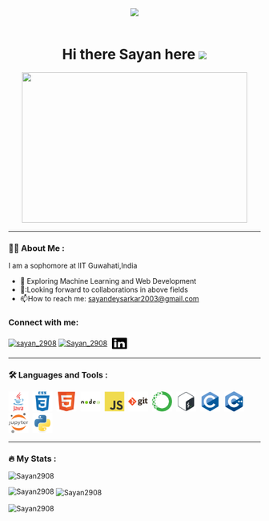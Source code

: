 <div id="header" align="center">
  <img src="https://media.giphy.com/media/M9gbBd9nbDrOTu1Mqx/giphy.gif" width="200"/>
</div>
<div id="badges" align="center">
  <img src="https://komarev.com/ghpvc/?username=Sayan2908&style=flat-square&color=blue" alt=""/>
</div>
<h1 align="center">
  Hi there Sayan here
  <img src="https://media.giphy.com/media/hvRJCLFzcasrR4ia7z/giphy.gif" width="30px"/>
</h1>
<div align="center">
  <img src="https://preview.redd.it/pqxvdkixuh261.png?width=960&crop=smart&auto=webp&s=e92decd1bc5d0308b7dfca6a11642138c12062b3" width="450" height="300"/>
</div>

---

### :woman_technologist: About Me :
I am a sophomore at IIT Guwahati,India
- :seedling: Exploring Machine Learning and Web Development
- 🌱:Looking forward to collaborations in above fields
- :mailbox:How to reach me: sayandeysarkar2003@gmail.com

<h3 align="left">Connect with me:</h3>
<p align="left">
<a href="https://www.instagram.com/sayan_2908/" target="blank"><img align="center" src="https://raw.githubusercontent.com/rahuldkjain/github-profile-readme-generator/master/src/images/icons/Social/instagram.svg" alt="sayan_2908" height="30" width="40" /></a>
<a href="https://codeforces.com/profile/Sayan_2908" target="blank"><img align="center" src="https://raw.githubusercontent.com/rahuldkjain/github-profile-readme-generator/master/src/images/icons/Social/codeforces.svg" alt="Sayan_2908" height="30" width="40" /></a>
<a href="https://codeforces.com/profile/dudecoder" target="blank"><img align="center" src="https://github.com/Automattic/social-logos/blob/trunk/sources/svg/linkedin.svg" alt="Sayan-Dey-Sarkar" height="30" width="40" /></a>
</p>

---

### :hammer_and_wrench: Languages and Tools :
<div>
  <img src="https://github.com/devicons/devicon/blob/master/icons/java/java-original-wordmark.svg" title="Java" alt="Java" width="40" height="40"/>&nbsp;
  <img src="https://github.com/devicons/devicon/blob/master/icons/css3/css3-plain-wordmark.svg"  title="CSS3" alt="CSS" width="40" height="40"/>&nbsp;
  <img src="https://github.com/devicons/devicon/blob/master/icons/html5/html5-original.svg" title="HTML5" alt="HTML" width="40" height="40"/>&nbsp;
  <img src="https://github.com/devicons/devicon/blob/master/icons/nodejs/nodejs-original-wordmark.svg" title="NodeJS" alt="NodeJS" width="40" height="40"/>&nbsp;
  <img src="https://github.com/devicons/devicon/blob/master/icons/javascript/javascript-original.svg" title="JavaScript" alt="JavaScript" width="40"height="40"/>&nbsp;
  <img src="https://github.com/devicons/devicon/blob/master/icons/git/git-original-wordmark.svg" title="Git" **alt="Git" width="40" height="40"/>&nbsp;
  <img src="https://github.com/devicons/devicon/blob/master/icons/anaconda/anaconda-original.svg" title="Anaconda" alt="Anaconda" width="40" height="40"/>&nbsp;
  <img src="https://github.com/devicons/devicon/blob/master/icons/bash/bash-original.svg" title="Bash" alt="Bash" width="40" height="40"/>&nbsp;
  <img src="https://github.com/devicons/devicon/blob/master/icons/c/c-original.svg" title="C" alt="C" width="40" height="40"/>&nbsp;
  <img src="https://github.com/devicons/devicon/blob/master/icons/cplusplus/cplusplus-original.svg" title="C++" alt="C++" width="40" height="40"/>&nbsp;
  <img src="https://github.com/devicons/devicon/blob/master/icons/jupyter/jupyter-original-wordmark.svg" title="Jupiter" alt="Jupiter" width="40" height="40"/>&nbsp;
  <img src="https://github.com/devicons/devicon/blob/master/icons/python/python-original.svg" title="Python" alt="Python" width="40" height="40"/>
</div>

---

### :fire: My Stats :
<p align="left"> <img src="https://komarev.com/ghpvc/?username=Sayan2908&label=Profile%20views&color=0e75b6&style=flat" alt="Sayan2908" /> </p>

<p><img align="left" src="https://github-readme-stats.vercel.app/api/top-langs?username=Sayan2908&show_icons=true&theme=dark" alt="Sayan2908" /></p>

<p>&nbsp;<img align="center" src="https://github-readme-stats.vercel.app/api?username=Sayan2908&show_icons=true&theme=dark" alt="Sayan2908" /></p>

<p><img align="center" src="https://github-readme-streak-stats.herokuapp.com/?user=Sayan2908&theme=dark" alt="Sayan2908" /></p>
